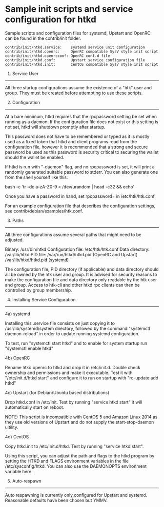 Sample init scripts and service configuration for htkd
==========================================================

Sample scripts and configuration files for systemd, Upstart and OpenRC
can be found in the contrib/init folder.

    contrib/init/htkd.service:    systemd service unit configuration
    contrib/init/htkd.openrc:     OpenRC compatible SysV style init script
    contrib/init/htkd.openrcconf: OpenRC conf.d file
    contrib/init/htkd.conf:       Upstart service configuration file
    contrib/init/htkd.init:       CentOS compatible SysV style init script

1. Service User
---------------------------------

All three startup configurations assume the existence of a "htk" user
and group.  They must be created before attempting to use these scripts.

2. Configuration
---------------------------------

At a bare minimum, htkd requires that the rpcpassword setting be set
when running as a daemon.  If the configuration file does not exist or this
setting is not set, htkd will shutdown promptly after startup.

This password does not have to be remembered or typed as it is mostly used
as a fixed token that htkd and client programs read from the configuration
file, however it is recommended that a strong and secure password be used
as this password is security critical to securing the wallet should the
wallet be enabled.

If htkd is run with "-daemon" flag, and no rpcpassword is set, it will
print a randomly generated suitable password to stderr.  You can also
generate one from the shell yourself like this:

bash -c 'tr -dc a-zA-Z0-9 < /dev/urandom | head -c32 && echo'

Once you have a password in hand, set rpcpassword= in /etc/htk/htk.conf

For an example configuration file that describes the configuration settings,
see contrib/debian/examples/htk.conf.

3. Paths
---------------------------------

All three configurations assume several paths that might need to be adjusted.

Binary:              /usr/bin/htkd
Configuration file:  /etc/htk/htk.conf
Data directory:      /var/lib/htkd
PID file:            /var/run/htkd/htkd.pid (OpenRC and Upstart)
                     /var/lib/htkd/htkd.pid (systemd)

The configuration file, PID directory (if applicable) and data directory
should all be owned by the htk user and group.  It is advised for security
reasons to make the configuration file and data directory only readable by the
htk user and group.  Access to htk-cli and other htkd rpc clients
can then be controlled by group membership.

4. Installing Service Configuration
-----------------------------------

4a) systemd

Installing this .service file consists on just copying it to
/usr/lib/systemd/system directory, followed by the command
"systemctl daemon-reload" in order to update running systemd configuration.

To test, run "systemctl start htkd" and to enable for system startup run
"systemctl enable htkd"

4b) OpenRC

Rename htkd.openrc to htkd and drop it in /etc/init.d.  Double
check ownership and permissions and make it executable.  Test it with
"/etc/init.d/htkd start" and configure it to run on startup with
"rc-update add htkd"

4c) Upstart (for Debian/Ubuntu based distributions)

Drop htkd.conf in /etc/init.  Test by running "service htkd start"
it will automatically start on reboot.

NOTE: This script is incompatible with CentOS 5 and Amazon Linux 2014 as they
use old versions of Upstart and do not supply the start-stop-daemon uitility.

4d) CentOS

Copy htkd.init to /etc/init.d/htkd. Test by running "service htkd start".

Using this script, you can adjust the path and flags to the htkd program by
setting the HTKD and FLAGS environment variables in the file
/etc/sysconfig/htkd. You can also use the DAEMONOPTS environment variable here.

5. Auto-respawn
-----------------------------------

Auto respawning is currently only configured for Upstart and systemd.
Reasonable defaults have been chosen but YMMV.
